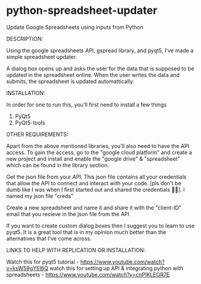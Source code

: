 # python-spreadsheet-updater
Update Google Spreadsheets using inputs from Python

DESCRIPTION:

Using the google spreadsheets API, gspread library, and pyqt5, I've made a simple spreadsheet updater.

A dialog box opens up and asks the user for the data that is supposed to be updated in the spreadsheet online. When the user writes the data and submits, the spreadsheet is updated automattically. 

INSTALLATION:

In order for one to run this, you'll first need to install a few things

1. PyQt5
2. PyQt5-tools

OTHER REQUIREMENTS:

Apart from the above mentioned libraries, you'll also need to have the API access. To gain the access, go to the "google cloud platform" and create a new project and install and enable the "google drive" & "spreadsheet" which can be found in the library section.

Get the json file from your API. This json file contains all your credentials that allow the API to connect and interact with your code. [pls don't be dumb like I was when I first started out and shared the credentials 🤦‍♀️]. I named my json file "creds"

Create a new spreadsheet and name it and share it with the "client-ID" email that you recieve in the json file from the API



If you want to create custom dialog boxes then I suggest you to learn to use pyqt5. It is a great tool that is in my opinion much better than the alternatives that I've come across.

LINKS TO HELP WITH REPLICATION OR INSTALLATION:

Watch this for pyqt5 tutorial - https://www.youtube.com/watch?v=ksW59gYEl6Q
watch this for setting up API & integrating python with spreadsheets - https://www.youtube.com/watch?v=cnPlKLEGR7E

